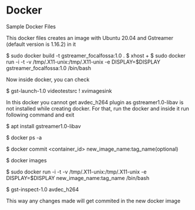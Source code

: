# Docker
Sample Docker Files

This docker files creates an image with Ubuntu 20.04 and Gstreamer (default version is 1.16.2) in it

$ sudo docker build -t gstreamer_focalfossa:1.0 .
$ xhost +
$ sudo docker run -i -t -v /tmp/.X11-unix:/tmp/.X11-unix -e DISPLAY=$DISPLAY gstreamer_focalfossa:1.0 /bin/bash

Now inside docker, you can check

$ gst-launch-1.0 videotestsrc ! xvimagesink


In this docker you cannot get avdec_h264 plugin as gstreamer1.0-libav is not installed while creating docker.
For that, run the docker and inside it run following command and exit

$ apt install gstreamer1.0-libav

$ docker ps -a

$ docker commit <container_id> new_image_name:tag_name(optional)

$ docker images

$ sudo docker run -i -t -v /tmp/.X11-unix:/tmp/.X11-unix -e DISPLAY=$DISPLAY new_image_name:tag_name /bin/bash

$ gst-inspect-1.0 avdec_h264


This way any changes made will get commited in the new docker image
